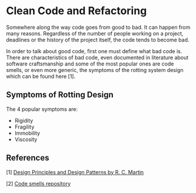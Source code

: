 # Clean Code and Refactoring

Somewhere along the way code goes from good to bad. 
It can happen from many reasons.
Regardless of the number of people working on a project, deadlines or the history of the project itself, the code tends
to become bad.

In order to talk about good code, first one must define what bad code is.
There are characteristics of bad code, even documented in literature about software craftsmanship and some of the most 
popular ones are code smells, or even more generic, the symptoms of the rotting system design which can be found here 
[1].


## Symptoms of Rotting Design
The 4 popular symptoms are:
* Rigidity
* Fragility
* Immobility
* Viscosity


## References
[1] [Design Principles and
Design Patterns by R. C. Martin](https://staff.cs.utu.fi/~jounsmed/doos_06/material/DesignPrinciplesAndPatterns.pdf)

[2] [Code smells repository](https://github.com/nerdschoolbergen/code-smells)
